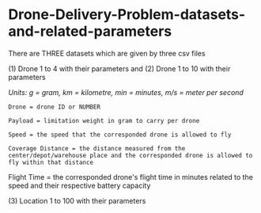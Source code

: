 # Drone-Delivery-Problem-datasets-and-related-parameters


There are THREE datasets which are given by three csv files


(1) Drone 1 to 4 with their parameters and 
(2) Drone 1 to 10 with their parameters

  *Units: g = gram, km = kilometre, min = minutes, m/s = meter per second*

    Drone = drone ID or NUMBER

    Payload = limitation weight in gram to carry per drone

    Speed = the speed that the corresponded drone is allowed to fly

    Coverage Distance = the distance measured from the center/depot/warehouse place and the corresponded drone is allowed to fly within that distance 

Flight Time = the corresponded drone's flight time in minutes related to the speed and their respective battery capacity



(3) Location 1 to 100 with their parameters
